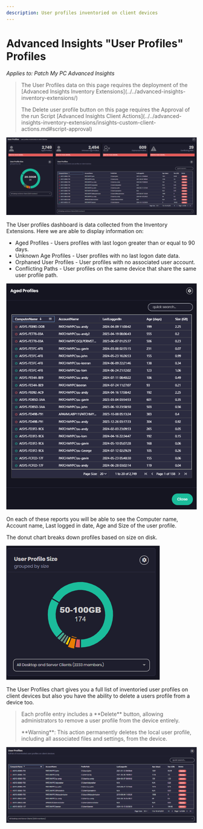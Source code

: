 ```yaml
---
description: User profiles inventoried on client devices
---
```


# Advanced Insights "User Profiles" Profiles

_Applies to: Patch My PC Advanced Insights_

<blockquote class="wp-block-quote">
<p>The User Profiles data on this page requires the deployment of the  [Advanced Insights Inventory Extensions](../../advanced-insights-inventory-extensions/)</p>
<p>The Delete user profile button on this page requires the Approval of the run Script [Advanced Insights Client Actions](../../advanced-insights-inventory-extensions/insights-custom-client-actions.md#script-approval)</p>
</blockquote>

![](/_images/image-(2171).png "User profiles inventoried on client devices")

The User profiles dashboard is data collected from the Inventory Extensions.  Here we are able to display information on:

* Aged Profiles - Users profiles with last logon greater than or equal to 90 days.
* Unknown Age Profiles - User profiles with no last logon date data.
* Orphaned User Profiles - User profiles with no associated user account.
* Conflicting Paths - User profiles on the same device that share the same user profile path.

![](/_images/image-(2174).png "Aged Profiles")

On each of these reports you will be able to see the Computer name, Account name, Last logged in date, Age and Size of the user profile.

The donut chart breaks down profiles based on size on disk.

![](/_images/image-(2173).png "User Profile Size")

The User Profiles chart gives you a full list of inventoried user profiles on client devices but also you have the ability to delete a users profile from a device too.

<blockquote class="wp-block-quote">
<p>Each profile entry includes a **Delete** button, allowing administrators to remove a user profile from the device entirely.&#x20;</p>
<p>**Warning**: This action permanently deletes the local user profile, including all associated files and settings, from the device.</p>
</blockquote>

![](/_images/image-(2176).png "User Profiles")